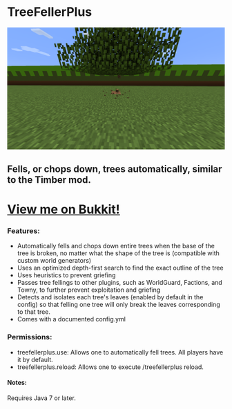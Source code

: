 # TreeFellerPlus
![alt text](tree.png "Bye bye tree!")
## Fells, or chops down, trees automatically, similar to the Timber mod.
# [View me on Bukkit!](https://dev.bukkit.org/projects/treefellerplus)
### Features:
* Automatically fells and chops down entire trees when the base of the tree is broken, no matter what the shape of the tree is (compatible with custom world generators)
* Uses an optimized depth-first search to find the exact outline of the tree
* Uses heuristics to prevent griefing
* Passes tree fellings to other plugins, such as WorldGuard, Factions, and Towny, to further prevent exploitation and griefing
* Detects and isolates each tree's leaves (enabled by default in the config) so that felling one tree will only break the leaves corresponding to that tree.
* Comes with a documented config.yml

### Permissions:
- treefellerplus.use: Allows one to automatically fell trees. All players have it by default.
- treefellerplus.reload: Allows one to execute /treefellerplus reload.

#### Notes:
Requires Java 7 or later.
